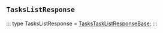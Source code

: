 ## `TasksListResponse`
:::
type TasksListResponse = [TasksTaskListResponseBase](./TasksTaskListResponseBase.md);
:::
